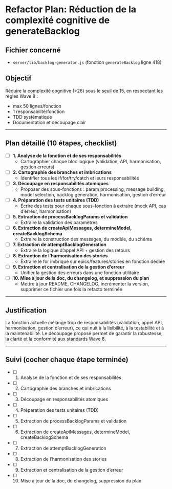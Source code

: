 # Refactor Plan: Réduction de la complexité cognitive de generateBacklog

## Fichier concerné
- `server/lib/backlog-generator.js` (fonction `generateBacklog` ligne 418)

## Objectif
Réduire la complexité cognitive (>26) sous le seuil de 15, en respectant les règles Wave 8 :
- max 50 lignes/fonction
- 1 responsabilité/fonction
- TDD systématique
- Documentation et découpage clair

---

## Plan détaillé (10 étapes, checklist)

- [ ] **1. Analyse de la fonction et de ses responsabilités**
  - Cartographier chaque bloc logique (validation, API, harmonisation, gestion erreurs)
- [ ] **2. Cartographie des branches et imbrications**
  - Identifier tous les if/for/try/catch et leurs responsabilités
- [ ] **3. Découpage en responsabilités atomiques**
  - Proposer des sous-fonctions : param processing, message building, model selection, backlog generation, harmonisation, gestion d’erreur
- [ ] **4. Préparation des tests unitaires (TDD)**
  - Écrire des tests pour chaque sous-fonction à extraire (mock API, cas d’erreur, harmonisation)
- [ ] **5. Extraction de processBacklogParams et validation**
  - Extraire la validation des paramètres
- [ ] **6. Extraction de createApiMessages, determineModel, createBacklogSchema**
  - Extraire la construction des messages, du modèle, du schéma
- [ ] **7. Extraction de attemptBacklogGeneration**
  - Extraire la logique d’appel API + gestion des retours
- [ ] **8. Extraction de l’harmonisation des stories**
  - Extraire le for imbriqué sur epics/features/stories en fonction dédiée
- [ ] **9. Extraction et centralisation de la gestion d’erreur**
  - Unifier la gestion des erreurs dans une fonction utilitaire
- [ ] **10. Mise à jour de la doc, du changelog, et suppression du plan**
  - Mettre à jour README, CHANGELOG, incrémenter la version, supprimer ce fichier une fois la refacto terminée

---

## Justification
La fonction actuelle mélange trop de responsabilités (validation, appel API, harmonisation, gestion d’erreur), ce qui nuit à la lisibilité, à la testabilité et à la maintenabilité. Le découpage proposé permet de garantir la robustesse, la clarté et la conformité aux standards Wave 8.

---

## Suivi (cocher chaque étape terminée)

- [ ] 1. Analyse de la fonction et de ses responsabilités
- [ ] 2. Cartographie des branches et imbrications
- [ ] 3. Découpage en responsabilités atomiques
- [ ] 4. Préparation des tests unitaires (TDD)
- [ ] 5. Extraction de processBacklogParams et validation
- [ ] 6. Extraction de createApiMessages, determineModel, createBacklogSchema
- [ ] 7. Extraction de attemptBacklogGeneration
- [ ] 8. Extraction de l’harmonisation des stories
- [ ] 9. Extraction et centralisation de la gestion d’erreur
- [ ] 10. Mise à jour de la doc, du changelog, suppression du plan
